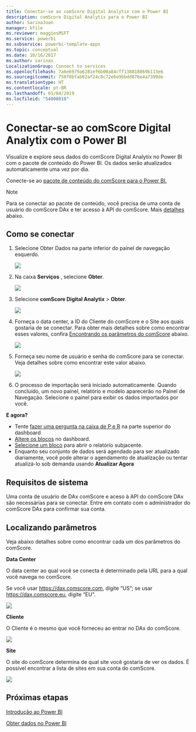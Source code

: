 ```yaml
---
title: Conectar-se ao comScore Digital Analytix com o Power BI
description: comScore Digital Analytix para o Power BI
author: SarinaJoan
manager: kfile
ms.reviewer: maggiesMSFT
ms.service: powerbi
ms.subservice: powerbi-template-apps
ms.topic: conceptual
ms.date: 10/16/2017
ms.author: sarinas
LocalizationGroup: Connect to services
ms.openlocfilehash: 7a6e6979a6281ef6b00a84cff138818869b113e6
ms.sourcegitcommit: 750f0bfab02af24c8c72e6e9bbdd876e4a7399de
ms.translationtype: HT
ms.contentlocale: pt-BR
ms.lasthandoff: 01/04/2019
ms.locfileid: "54008018"
---
```

# <a name="connect-to-comscore-digital-analytix-with-power-bi"></a>Conectar-se ao comScore Digital Analytix com o Power BI
Visualize e explore seus dados do comScore Digital Analytix no Power BI com o pacote de conteúdo do Power BI. Os dados serão atualizados automaticamente uma vez por dia.

Conecte-se ao [pacote de conteúdo do comScore para o Power BI.](https://app.powerbi.com/getdata/services/comscore)

>[!NOTE]
>Para se conectar ao pacote de conteúdo, você precisa de uma conta de usuário do comScore DAx e ter acesso à API do comScore. Mais [detalhes](#Requirements) abaixo.

## <a name="how-to-connect"></a>Como se conectar
1. Selecione Obter Dados na parte inferior do painel de navegação esquerdo.
   
   ![](media/service-connect-to-connect-to/getdata.png)
2. Na caixa **Serviços** , selecione **Obter**.
   
   ![](media/service-connect-to-connect-to/services.png)
3. Selecione **comScore Digital Analytix** \> **Obter**.
   
   ![](media/service-connect-to-connect-to/comscore.png)
4. Forneça o data center, a ID do Cliente do comScore e o Site aos quais gostaria de se conectar. Para obter mais detalhes sobre como encontrar esses valores, confira [Encontrando os parâmetros do comScore](#FindingParams) abaixo.
   
   ![](media/service-connect-to-connect-to/parameters.png)
5. Forneça seu nome de usuário e senha do comScore para se conectar. Veja detalhes sobre como encontrar este valor abaixo.
   
   ![](media/service-connect-to-connect-to/creds.png)
6. O processo de importação será iniciado automaticamente. Quando concluído, um novo painel, relatório e modelo aparecerão no Painel de Navegação. Selecione o painel para exibir os dados importados por você.

**E agora?**

* Tente [fazer uma pergunta na caixa de P e R](consumer/end-user-q-and-a.md) na parte superior do dashboard
* [Altere os blocos](service-dashboard-edit-tile.md) no dashboard.
* [Selecione um bloco](consumer/end-user-tiles.md) para abrir o relatório subjacente.
* Enquanto seu conjunto de dados será agendado para ser atualizado diariamente, você pode alterar o agendamento de atualização ou tentar atualizá-lo sob demanda usando **Atualizar Agora**

<a name="Requirements"></a>

## <a name="system-requirements"></a>Requisitos de sistema
Uma conta de usuário de DAx comScore e aceso à API do comScore DAx são necessárias para se conectar. Entre em contato com o administrador do comScore DAx para confirmar sua conta.

<a name="FindingParams"></a>

## <a name="finding-parameters"></a>Localizando parâmetros
Veja abaixo detalhes sobre como encontrar cada um dos parâmetros do comScore.

**Data Center**

O data center ao qual você se conecta é determinado pela URL para a qual você navega no comScore.

Se você usar https://dax.comscore.com, digite “US”; se usar https://dax.comscore.eu, digite “EU”.

![](media/service-connect-to-connect-to/comscore_url.png) 

**Cliente**

O Cliente é o mesmo que você forneceu ao entrar no DAx do comScore.

![](media/service-connect-to-connect-to/comscore_signin.png) 

**Site**

O site do comScore determina de qual site você gostaria de ver os dados. É possível encontrar a lista de sites em sua conta do comScore.

![](media/service-connect-to-connect-to/comscore_sites.png)

## <a name="next-steps"></a>Próximas etapas
[Introdução ao Power BI](service-get-started.md)

[Obter dados no Power BI](service-get-data.md)

